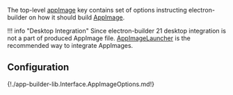 The top-level [appImage](configuration.md#appImage) key contains set of options instructing electron-builder on how it should build [AppImage](https://appimage.org/).

!!! info "Desktop Integration"
    Since electron-builder 21 desktop integration is not a part of produced AppImage file. [AppImageLauncher](https://github.com/TheAssassin/AppImageLauncher) is the recommended way to integrate AppImages.

## Configuration

  {!./app-builder-lib.Interface.AppImageOptions.md!}
